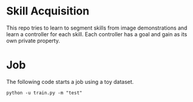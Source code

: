 # Skill Acquisition
This repo tries to learn to segment skills from image demonstrations and learn a controller for each skill. Each controller has a goal and gain as its own private property. 

# Job

The following code starts a job using a toy dataset.
```
python -u train.py -m "test"
```
